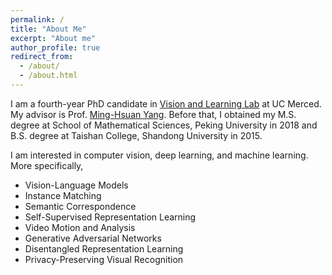 ```yaml
---
permalink: /
title: "About Me"
excerpt: "About me"
author_profile: true
redirect_from:
  - /about/
  - /about.html
---
```


I am a fourth-year PhD candidate in [Vision and Learning Lab](http://vllab.ucmerced.edu) at UC Merced.
My advisor is Prof. [Ming-Hsuan Yang](http://faculty.ucmerced.edu/mhyang/).
Before that, I obtained my M.S. degree at School of Mathematical Sciences, Peking University in 2018
and B.S. degree at Taishan College, Shandong University in 2015.

I am interested in computer vision, deep learning, and machine learning.
More specifically,
- Vision-Language Models
- Instance Matching
- Semantic Correspondence
- Self-Supervised Representation Learning
- Video Motion and Analysis
- Generative Adversarial Networks
- Disentangled Representation Learning
- Privacy-Preserving Visual Recognition


